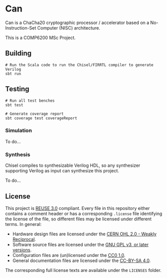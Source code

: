 <!--
SPDX-FileCopyrightText: 2021 Minyong Li <ml10g20@soton.ac.uk>
SPDX-License-Identifier: CC-BY-SA-4.0
-->

# Can

Can is a ChaCha20 cryptographic processor / accelerator based on a No-Instruction-Set Computer (NISC) architecture.

This is a COMP6200 MSc Project.

## Building

```shell
# Run the Scala code to run the Chisel/FIRRTL compiler to generate Verilog
sbt run
```

## Testing

```shell
# Run all test benches
sbt test

# Generate coverage report
sbt coverage test coverageReport
```

### Simulation

To do...

### Synthesis

Chisel compiles to synthesizable Verilog HDL, so any synthesizer supporting Verilog as input can synthesize this project.

To do...

## License

This project is [REUSE 3.0][reuse] compliant. Every file in this repository either contains a comment header or has a corresponding `.license` file identifying the license of the file, so different files may be licensed under different terms. In general:

- Hardware design files are licensed under the [CERN OHL 2.0 - Weakly Reciprocal][CERN-OHL-W-2.0].
- Software source files are licensed under the [GNU GPL v3, or later versions][GPL-3.0-or-later].
- Configuration files are (un)licensed under the [CC0 1.0][CC0-1.0].
- General documentation files are licensed under the [CC-BY-SA 4.0][CC-BY-SA-4.0].

The corresponding full license texts are available under the `LICENSES` folder.

[reuse]: https://reuse.software/
[CERN-OHL-W-2.0]: https://ohwr.org/project/cernohl/wikis/Documents/CERN-OHL-version-2
[GPL-3.0-or-later]: https://www.gnu.org/licenses/gpl-3.0.html
[CC0-1.0]: https://creativecommons.org/publicdomain/zero/1.0/
[Unlicense]: https://unlicense.org/
[CC-BY-SA-4.0]: https://creativecommons.org/licenses/by-sa/4.0/
